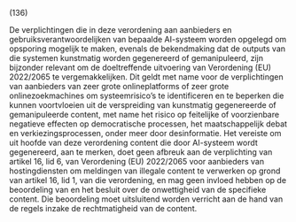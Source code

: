 (136)

De verplichtingen die in deze verordening aan aanbieders en gebruiksverantwoordelijken van bepaalde AI-systeem worden opgelegd om opsporing mogelijk te maken, evenals de bekendmaking dat de outputs van die systemen kunstmatig worden gegenereerd of gemanipuleerd, zijn bijzonder relevant om de doeltreffende uitvoering van Verordening (EU) 2022/2065 te vergemakkelijken. Dit geldt met name voor de verplichtingen van aanbieders van zeer grote onlineplatforms of zeer grote onlinezoekmachines om systeemrisico’s te identificeren en te beperken die kunnen voortvloeien uit de verspreiding van kunstmatig gegenereerde of gemanipuleerde content, met name het risico op feitelijke of voorzienbare negatieve effecten op democratische processen, het maatschappelijk debat en verkiezingsprocessen, onder meer door desinformatie. Het vereiste om uit hoofde van deze verordening content die door AI-systeem wordt gegenereerd, aan te merken, doet geen afbreuk aan de verplichting van artikel 16, lid 6, van Verordening (EU) 2022/2065 voor aanbieders van hostingdiensten om meldingen van illegale content te verwerken op grond van artikel 16, lid 1, van die verordening, en mag geen invloed hebben op de beoordeling van en het besluit over de onwettigheid van de specifieke content. Die beoordeling moet uitsluitend worden verricht aan de hand van de regels inzake de rechtmatigheid van de content.

